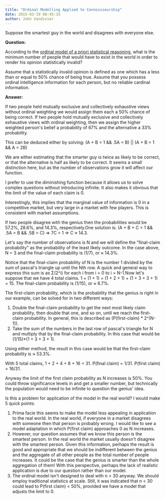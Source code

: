 ```yaml
---
title: "Ordinal Modelling Applied to Connoisseurship"
date: 2015-03-19 06:45:33
author: John Vandivier
---
```




Suppose the smartest guy in the world and disagrees with everyone else.
<p style=\"text-align: center;\"><strong>Question:</strong></p>
According to the <a href=\"http://www.afterecon.com/other/priori-probability-larger-values/\">ordinal model of a priori statistical reasoning</a>, what is the minimum number of people that would have to exist in the world in order to render his opinion statistically invalid?

Assume that a statistically invalid opinion is defined as one which has a less than or equal to 50% chance of being true. Assume that you possess ordinal intelligence information for each person, but no reliable cardinal information.
<p style=\"text-align: center;\"><strong>Answer:</strong></p>
If two people held mutually exclusive and collectively exhaustive views without ordinal weighting we would assign them each a 50% chance of being correct. If two people hold mutually exclusive and collectively exhaustive views with ordinal weighting, then we assign the higher weighted person's belief a probability of 67% and the alternative a 33% probability.

This can be deduced either by solving: (A + B = 1 &amp;&amp; .5A = B) || (A + B = 1 &amp;&amp; A = 2B)

We are either estimating that the smarter guy is twice as likely to be correct, or that the alternative is half as likely to be correct. It seems a small distinction here, but as the number of observations grow it will affect our function.

I prefer to use the diminishing function because it allows us to solve complex questions without introducing infinite. It also makes it obvious that the limit of the value of each claim is 0.

Interestingly, this implies that the marginal value of information is 0 in a competitive market, but very large in a market with few players. This is consistent with market assumptions.

If two people disagree with the genius then the probabilities would be 57.2%, 28.6%, and 14.3%, respectively.One solution is: (A + B + C = 1 &amp;&amp; .5A = B &amp;&amp; .5B = C) =&gt; 7C = 1 =&gt; C ≈ 14.3.

Let's say the number of observations is N and we will define the \"final-claim probability\" as the probability of the least likely outcome. In the case above, N = 3 and the final-claim probability is (1/7), or ≈ 14.3%.

Notice that the final-claim probability of N is the number 1 divided by the sum of pascal's triangle up until the Nth row. A quick and general way to express this sum is as Σ(2^i) for each i from i = 0 to i = N-1.Now let's suppose that we have 4 total claims. 1 + (1 + 1) + (1 + 2 + 1) + (1 + 3 + 3 + 1) = 15. The final-claim probability is (1/15), or ≈ 6.7%.

The first-claim probability, which is the probability that the genius is right in our example, can be solved for in two different ways:
<ol>
	<li>Double the final-claim probability to get the next most likely claim probability, then double that one, and so on, until we reach the first-claim probability. In general, this is described as (P(first-claim) * 2^(N-1)).</li>
	<li>Take the sum of the numbers in the last row of pascal's triangle for N and multiply that by the final-claim probability. In this case that would be (1/15)*(1 + 3 + 3 + 1).</li>
</ol>
Using either method, the result in this case would be that the first-claim probability is ≈ 53.3%.

With 5 total claims, 1 + 2 + 4 + 8 + 16 = 31. P(final claim) = 1/31. P(first claim) = 16/31.

Anyway the limit of the first claim probability as N increases is 50%. You could throw significance levels in and get a smaller number, but technically the population would need to be infinite to question the genius' idea.

Is this a problem for application of the model in the real world? I would make 5 quick points:
<ol>
	<li>Prima facie this seems to make the model less appealing in application to the real world. In the real world, if everyone in a market disagrees with someone then that person is probably wrong. I would like to see a model adaptation in which P(first claim) approaches 0 as N increases.</li>
	<li>However, our question assumes that we know this person is the smartest person. In the real world the market usually doesn't disagree with the smartest person. Given this information, perhaps the result is good and appropriate that we should be indifferent between the genius and the aggregate of all other people as the total number of people increases. It could be the case that the genius is smarter than the whole aggregation of them! With this perspective, perhaps the lack of realistic application is due to our question rather than our model.</li>
	<li>The ordinal model isn't designed to deal with n &gt; 30 anyway. We should employ traditional statistics at scale. Still, it was indicated that n &lt; 30 could lead to P(first claim) &lt; 50%, provided we have a model that adjusts the limit to 0.</li>
</ol>